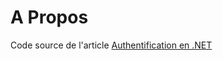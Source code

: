 # A Propos

Code source de l'article [Authentification en .NET](https://trigueros.tech/authentification-en-dotnet/)